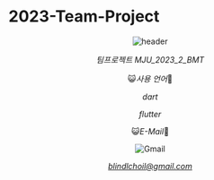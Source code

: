 
# 2023-Team-Project

<div align="center">
  
![header](https://capsule-render.vercel.app/api?color=gradient&customColorList=0,2,4,5,30&text=2023_2_Team_Project)

*팀프로젝트 MJU_2023_2_BMT*

😺*사용 언어*🐶


*dart*

*flutter*

😺*E-Mail*🐶

![Gmail](https://img.shields.io/badge/Gmail-D14836?style=for-the-badge&logo=gmail&logoColor=white)

*blindlchoil@gmail.com*

</div> 

